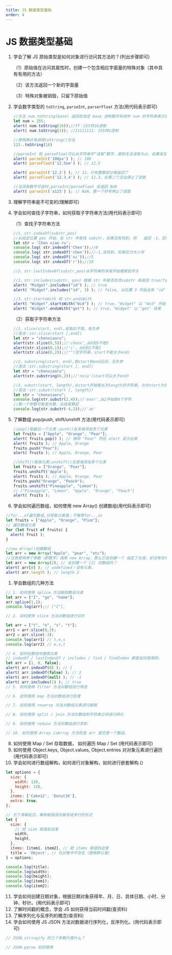 ```yaml
---
title: JS 数据类型基础
order: 4
---
```


# JS 数据类型基础

1. 学会了解 JS 原始类型是如何对象进行访问其方法的？(列出步骤即可)

   （1）原始值在访问其属性时，创建一个包含相应字面量的特殊对象（其中具有有用的方法）

   （2）该方法返回一个新的字面量

   （3）特殊对象被销毁，只留下原始值

2. 学会数字类型的 `toString`, `parseInt`, `parserFloat` 方法(用代码表示即可)

   ```js
   //方法 num.toString(base) 返回在给定 base 进制数字系统中 num 的字符串表示形式
   let num = 255;
   alert( num.toString(16));//ff：255转16进制
   alert( num.toString(2)); //11111111: 255转2进制
   
   //使用两点来调用toString()方法
   123..toString(16)
   ```

   ```js
   //parseInt 和 parseFloat可以从字符串中“读取”数字，直到无法读取为止。如果发生 error，则返回收集到的数字
   alert( parseInt('100px') ); // 100
   alert( parseFloat('12.5em') ); // 12.5
   
   alert( parseInt('12.3') ); // 12，只有整数部分被返回了
   alert( parseFloat('12.3.4') ); // 12.3，在第二个点出停止了读取
   
   //当没有数字可读时,parseInt/parseFloat 会返回 NaN
   alert( parseInt('a123') ); // NaN，第一个符号停止了读取
   ```

   

3. 理解字符串是不可变的(理解即可)

4. 学会如何查找子字符串，如何获取子字符串方法(用代码表示即可)

   （1）查找子字符串方法

   ```js
   //1、str.indexOf(substr,pos)
   //从给定位置 pos 开始，在 str 中查找 substr，如果没有找到，则   返回 -1，否则返回匹配成功的位置
   let str = 'Chen xiao ru';
   console.log( str.indexOf('Chen'));//0
   console.log( str.indexOf('chen'));//-1,没找到，检索区分大小写
   console.log( str.indexOf('xi'));//5
   console.log( str.indexOf('r'));//10
   ```

   ```js
   //2、str.lastIndexOf(substr,pos)从字符串的末尾开始搜索到开头
   ```

   ```js
   //3、str.includes(substr, pos) 根据 str 中是否包含substr 来返回 true/false
   alert( "Midget".includes("id") ); // true
   alert( "Midget".includes("id", 3) ); // false, 从位置 3 开始没有 "id"
   ```

   ```js
   //3、str.startsWith 和 str.endsWith 
   alert( "Widget".startsWith("Wid") ); // true，"Widget" 以 "Wid" 开始
   alert( "Widget".endsWith("get") ); // true，"Widget" 以 "get" 结束
   ```

   

   （2）获取子字符串方法

   ```js
   //1、slice(start, end),前取后不取，有负参
   //语法：str.slice(start [,end])
   let str = "chenxiaoru";
   alert(str.slice(0,5));//'chenx',从0到5不取5
   alert(str.slice(0,1));//'c'，从0到1不取1
   alert(str.slice(6,2));//""(空字符串，start不能大于end)
   ```

   ```js
   //2、substirng(start, end),取start到end区间，无负参
   //语法：str.substring(start [, end])
   let str = "chenxiaoru";
   alert(str.substring(6,2));//'nxia'(start可以大于end)
   ```

   ```js
   //3、substr(start, length),从start开始取长为length的字符串，允许start为负数
   //语法：str.substr(start [, length])
   let str = "chenxiaoru";
   console.log(str.substr(2,4));//'enxr',从2开始取4个字符
   //第一个参数可能是负数，从结尾算起
   console.log(str.substr(-4,2));//'ao'
   ```

   

5. 了解数组 pop/push, shift/unshift 方法(用代码表示即可)

   ```js
   //pop()取最后一个元素；push()在末端添加多个元素
   let fruits = ["Apple", "Orange", "Pear"];
   alert( fruits.pop() ); // 移除 "Pear" 然后 alert 显示出来
   alert( fruits ); // Apple, Orange
   fruits.push("Pear");
   alert( fruits ); // Apple, Orange, Pear
   ```

   

   ```js
   //shift()取首元素;unshift()在首端添加多个元素
   let fruits = ["Orange", "Pear"];
   fruits.unshift('Apple');
   alert( fruits ); // Apple, Orange, Pear
   fruits.push("Orange", "Peach");
   fruits.unshift("Pineapple", "Lemon");
   // ["Pineapple", "Lemon", "Apple", "Orange", "Peach"]
   alert( fruits );
   ```

   

6. 学会如何遍历数组，如何使用 new Array() 创建数组(用代码表示即可)

```js
//for...of遍历数组,只获取元素值；不推荐for...in
let fruits = ["Apple", "Orange", "Plum"];
// 遍历数组元素
for (let fruit of fruits) {
  alert( fruit );
}
```

```js
//new Array()创建数组
let arr = new Array("Apple", "pear", "etc");
//注意使用单个参数（即数字）调用 new Array，那么它会创建一个 指定了长度，却没有任何项 的数组。
let arr = new Array(2); // 会创建一个 [2] 的数组吗？
alert( arr[0] ); // undefined！没有元素。
alert( arr.length ); // length 2
```



1. 学会数组的几种方法

```js
// 1. 如何使用 splice 方法删除数组元素
let arr = ["I", "go", "home"];
arr.splice(1,2);
console.log(arr);// ["I"],

// 2. 如何使用 slice 方法对数组进行切片

let arr = ["t", "e", "s", "t"];
arr1 = arr.slice(0,3);
arr2 = arr.slice(-3);
console.log(arr1) // t,e,s
console.log(arr2) // e,s,t

// 4. 如何在数组中搜索元素
// indexOf / lastIndexOf / includes / find / findIndex 都是如何使用的。
let arr = [1, 0, false];
alert( arr.indexOf(0) ); // 1
alert( arr.indexOf(false) ); // 2
alert( arr.indexOf(null) ); // -1
alert( arr.includes(1) ); // true
// 5. 如何使用 filter 方法对数组进行筛选

// 6. 如何使用 map 方法对数组进行处理

// 7. 如何使用 reverse 方法对数组元素进行颠倒

// 8. 如何使用 split / join 方法在数组和字符串之间进行转化

// 9. 如何使用 reduce 方法对数组进行求和

// 10. 如何使用 Array.isArray 方法检查 arr 是否是一个数组。

```

8. 如何使用 Map / Set 存取数据， 如何遍历 Map / Set (用代码表示即可)
9. 如何使用 Object.keys, Object.values, Object.entries 对对象元素进行遍历(用代码表示即可)
10. 学会如何进行数组解构，如何进行对象解构，如何进行嵌套解构.()

```js
let options = {
  size: {
    width: 120,
    height: 110,
  },
  items: ['Cake12', 'Donut34'],
  extra: true,
};

// 为了清晰起见，解构赋值语句被写成多行的形式
let {
  size: {
    // 把 size 赋值到这里
    width,
    height,
  },
  items: [item1, item2], // 把 items 赋值到这里
  title = 'Object', // 在对象中不存在（使用默认值）
} = options;

console.log(title);
console.log(width);
console.log(height);
console.log(item1);
console.log(item2);
```

11. 学会如何创建日期对象，根据日期对象获得年、月、日、具体日期、小时、分钟、秒针。(用代码表示即可)
12. 了解时间戳的概念，学会 JS 如何获得当前时间戳(查资料)
13. 了解序列化与反序列的概念(查资料)
14. 学会如何使用 JS JSON 方法对数据进行序列化，反序列化。(用代码表示即可)

```js
// JSON.stringify 的三个参数代表什么？

// JSON.parse 如何使用
```

